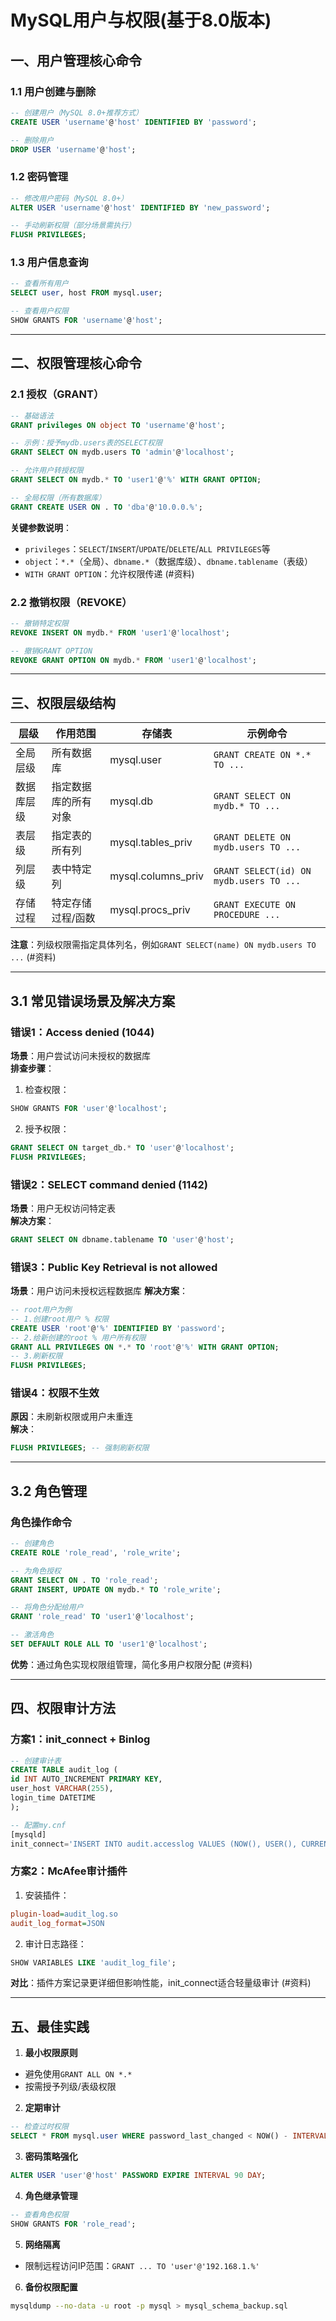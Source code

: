 # MySQL用户与权限(基于8.0版本)


## 一、用户管理核心命令

### 1.1 用户创建与删除
```sql
-- 创建用户（MySQL 8.0+推荐方式）
CREATE USER 'username'@'host' IDENTIFIED BY 'password';

-- 删除用户
DROP USER 'username'@'host';
```

### 1.2 密码管理
```sql
-- 修改用户密码（MySQL 8.0+）
ALTER USER 'username'@'host' IDENTIFIED BY 'new_password';

-- 手动刷新权限（部分场景需执行）
FLUSH PRIVILEGES;
```

### 1.3 用户信息查询
```sql
-- 查看所有用户
SELECT user, host FROM mysql.user;

-- 查看用户权限
SHOW GRANTS FOR 'username'@'host';
```

---

## 二、权限管理核心命令

### 2.1 授权（GRANT）
```sql
-- 基础语法
GRANT privileges ON object TO 'username'@'host';

-- 示例：授予mydb.users表的SELECT权限
GRANT SELECT ON mydb.users TO 'admin'@'localhost';

-- 允许用户转授权限
GRANT SELECT ON mydb.* TO 'user1'@'%' WITH GRANT OPTION;

-- 全局权限（所有数据库）
GRANT CREATE USER ON . TO 'dba'@'10.0.0.%';
```
**关键参数说明**：
- `privileges`：`SELECT`/`INSERT`/`UPDATE`/`DELETE`/`ALL PRIVILEGES`等
- `object`：`*.*`（全局）、`dbname.*`（数据库级）、`dbname.tablename`（表级）
- `WITH GRANT OPTION`：允许权限传递 (#资料)

### 2.2 撤销权限（REVOKE）
```sql
-- 撤销特定权限
REVOKE INSERT ON mydb.* FROM 'user1'@'localhost';

-- 撤销GRANT OPTION
REVOKE GRANT OPTION ON mydb.* FROM 'user1'@'localhost';
```


---

## 三、权限层级结构

| 层级        | 作用范围                  | 存储表              | 示例命令                          |
|-------------|---------------------------|---------------------|-----------------------------------|
| 全局层级    | 所有数据库                | mysql.user          | `GRANT CREATE ON *.* TO ...`      |
| 数据库层级  | 指定数据库的所有对象      | mysql.db            | `GRANT SELECT ON mydb.* TO ...`   |
| 表层级      | 指定表的所有列            | mysql.tables_priv   | `GRANT DELETE ON mydb.users TO ...` |
| 列层级      | 表中特定列                | mysql.columns_priv  | `GRANT SELECT(id) ON mydb.users TO ...` |
| 存储过程    | 特定存储过程/函数         | mysql.procs_priv    | `GRANT EXECUTE ON PROCEDURE ...`  |

**注意**：列级权限需指定具体列名，例如`GRANT SELECT(name) ON mydb.users TO ...` (#资料)

---

## 3.1 常见错误场景及解决方案

### 错误1：Access denied (1044)
**场景**：用户尝试访问未授权的数据库  
**排查步骤**：
1. 检查权限：
```sql
SHOW GRANTS FOR 'user'@'localhost';
```
2. 授予权限：
```sql
GRANT SELECT ON target_db.* TO 'user'@'localhost';
FLUSH PRIVILEGES;
```

### 错误2：SELECT command denied (1142)
**场景**：用户无权访问特定表  
**解决方案**：
```sql
GRANT SELECT ON dbname.tablename TO 'user'@'host';
```
### 错误3：Public Key Retrieval is not allowed
**场景**：用户访问未授权远程数据库
**解决方案**：
```sql
-- root用户为例
-- 1.创建root用户 % 权限
CREATE USER 'root'@'%' IDENTIFIED BY 'password';
-- 2.给新创建的root % 用户所有权限
GRANT ALL PRIVILEGES ON *.* TO 'root'@'%' WITH GRANT OPTION;
-- 3.刷新权限
FLUSH PRIVILEGES;
```

### 错误4：权限不生效
**原因**：未刷新权限或用户未重连  
**解决**：
```sql
FLUSH PRIVILEGES; -- 强制刷新权限
```

---

## 3.2 角色管理

### 角色操作命令
```sql
-- 创建角色
CREATE ROLE 'role_read', 'role_write';

-- 为角色授权
GRANT SELECT ON . TO 'role_read';
GRANT INSERT, UPDATE ON mydb.* TO 'role_write';

-- 将角色分配给用户
GRANT 'role_read' TO 'user1'@'localhost';

-- 激活角色
SET DEFAULT ROLE ALL TO 'user1'@'localhost';
```

**优势**：通过角色实现权限组管理，简化多用户权限分配 (#资料)

---

## 四、权限审计方法

### 方案1：init_connect + Binlog
```sql
-- 创建审计表
CREATE TABLE audit_log (
id INT AUTO_INCREMENT PRIMARY KEY,
user_host VARCHAR(255),
login_time DATETIME
);

-- 配置my.cnf
[mysqld]
init_connect='INSERT INTO audit.accesslog VALUES (NOW(), USER(), CURRENT_USER());'
```

### 方案2：McAfee审计插件
1. 安装插件：
```ini
plugin-load=audit_log.so
audit_log_format=JSON
```
2. 审计日志路径：
```sql
SHOW VARIABLES LIKE 'audit_log_file';
```

**对比**：插件方案记录更详细但影响性能，init_connect适合轻量级审计 (#资料)

---

## 五、最佳实践

1. **最小权限原则**  
- 避免使用`GRANT ALL ON *.*`
- 按需授予列级/表级权限

2. **定期审计**  
```sql
-- 检查过时权限
SELECT * FROM mysql.user WHERE password_last_changed < NOW() - INTERVAL 90 DAY;
```

3. **密码策略强化**
```sql
ALTER USER 'user'@'host' PASSWORD EXPIRE INTERVAL 90 DAY;
```

4. **角色继承管理**  
```sql
-- 查看角色权限
SHOW GRANTS FOR 'role_read';
```

5. **网络隔离**  
- 限制远程访问IP范围：`GRANT ... TO 'user'@'192.168.1.%'`

6. **备份权限配置**  
```bash
mysqldump --no-data -u root -p mysql > mysql_schema_backup.sql
```

